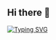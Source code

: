 ## Hi there 👋
[![Typing SVG](https://readme-typing-svg.demolab.com?size=35&duration=2000&pause=700&color=3d76bb&center=true&vCenter=true&width=700&lines=Hi+there+👋;I+am+Software+Engineer)](https://git.io/typing-svg)


